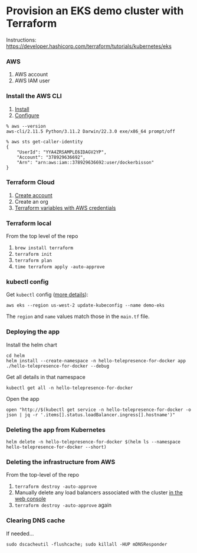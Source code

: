 # Provision an EKS demo cluster with Terraform

Instructions: https://developer.hashicorp.com/terraform/tutorials/kubernetes/eks

### AWS

1. AWS account
2. AWS IAM user

### Install the AWS CLI

1. [Install](https://docs.aws.amazon.com/cli/latest/userguide/getting-started-install.html)
2. [Configure](https://docs.aws.amazon.com/cli/latest/userguide/cli-chap-configure.html)

```
% aws --version
aws-cli/2.11.5 Python/3.11.2 Darwin/22.3.0 exe/x86_64 prompt/off
```

```
% aws sts get-caller-identity
{
    "UserId": "YYA4ZRSAMPLE6IDAGV2YP",
    "Account": "378929636692",
    "Arn": "arn:aws:iam::378929636692:user/dockerbisson"
}
```

### Terraform Cloud

1. [Create account](https://app.terraform.io/signup/account)
2. Create an org
3. [Terraform variables with AWS credentials](https://developer.hashicorp.com/terraform/tutorials/cloud-get-started/cloud-create-variable-set)

### Terraform local

From the top level of the repo

1. `brew install terraform`
2. `terraform init`
3. `terraform plan`
4. `time terraform apply -auto-approve`

### kubectl config

Get `kubectl` config ([more details](https://repost.aws/knowledge-center/eks-cluster-connection)):

```
aws eks --region us-west-2 update-kubeconfig --name demo-eks
```

The `region` and `name` values match those in the `main.tf` file.

### Deploying the app

Install the helm chart

```
cd helm
helm install --create-namespace -n hello-telepresence-for-docker app ./hello-telepresence-for-docker --debug
```

Get all details in that namespace

```
kubectl get all -n hello-telepresence-for-docker
```

Open the app

```
open "http://$(kubectl get service -n hello-telepresence-for-docker -o json | jq -r '.items[].status.loadBalancer.ingress[].hostname')"
```

### Deleting the app from Kubernetes

```
helm delete -n hello-telepresence-for-docker $(helm ls --namespace hello-telepresence-for-docker --short)
```

### Deleting the infrastructure from AWS

From the top-level of the repo

1. `terraform destroy -auto-approve`
2. Manually delete any load balancers associated with the cluster [in the web console](https://us-west-2.console.aws.amazon.com/ec2/home?region=us-west-2#LoadBalancers)
3. `terraform destroy -auto-approve` again

### Clearing DNS cache

If needed...

```
sudo dscacheutil -flushcache; sudo killall -HUP mDNSResponder
```